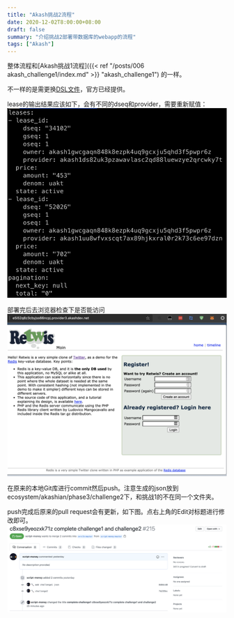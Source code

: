 ```yaml
---
title: "Akash挑战2流程"
date: 2020-12-02T8:00:00+08:00
draft: false
summary: "介绍挑战2部署带数据库的webapp的流程"
tags: ["Akash"]
---
```


整体流程和[Akash挑战1流程]({{< ref "/posts/006 akash_challenge1/index.md" >}} "akash_challenge1") 的一样。

不一样的是需更换[DSL文件](https://github.com/ovrclk/docs/blob/335978772efddd76215adadcd6fa4d13464ddff7/testnet-challenges/deploy-1-2.yaml)，官方已经提供。

lease的输出结果应该如下，会有不同的dseq和provider，需要重新赋值：
![](lease.png)

部署完后去浏览器检查下是否能访问
![](retwis.png)

在原来的本地Git库进行commit然后push。注意生成的json放到ecosystem/akashian/phase3/challenge2下，和挑战1的不在同一个文件夹。

push完成后原来的pull request会有更新，如下图。点右上角的Edit对标题进行修改即可。
![](pr.png)